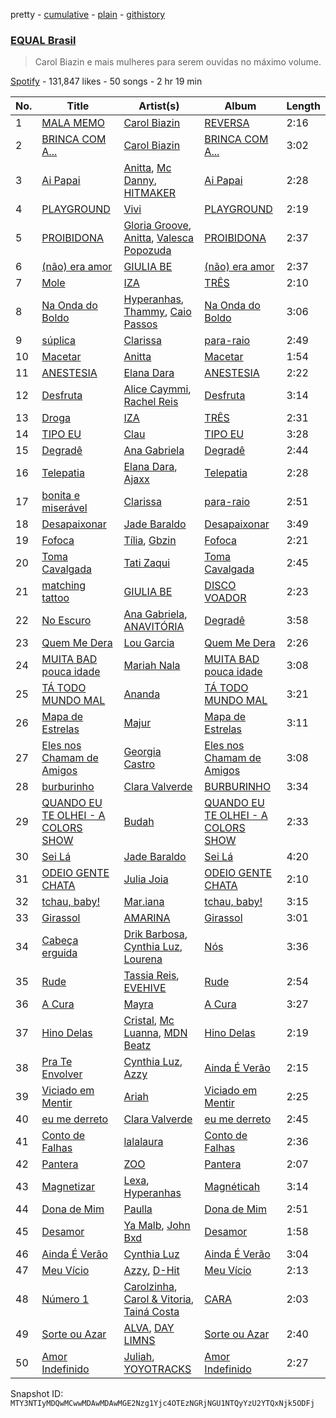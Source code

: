 pretty - [cumulative](/playlists/cumulative/37i9dQZF1DX8hUq3jyvfJh.md) - [plain](/playlists/plain/37i9dQZF1DX8hUq3jyvfJh) - [githistory](https://github.githistory.xyz/mackorone/spotify-playlist-archive/blob/main/playlists/plain/37i9dQZF1DX8hUq3jyvfJh)

### [EQUAL Brasil](https://open.spotify.com/playlist/37i9dQZF1DX8hUq3jyvfJh)

> Carol Biazin e mais mulheres para serem ouvidas no máximo volume.

[Spotify](https://open.spotify.com/user/spotify) - 131,847 likes - 50 songs - 2 hr 19 min

| No. | Title | Artist(s) | Album | Length |
|---|---|---|---|---|
| 1 | [MALA MEMO](https://open.spotify.com/track/0BuzkHsZ50ZsMLIgoq1ZUQ) | [Carol Biazin](https://open.spotify.com/artist/5dYdZmGyv2UTIN1XMe1drN) | [REVERSA](https://open.spotify.com/album/6GKytGwQgYxwGwYuo4spvq) | 2:16 |
| 2 | [BRINCA COM A...](https://open.spotify.com/track/6JvROZjvoKm32bFgxBW9IW) | [Carol Biazin](https://open.spotify.com/artist/5dYdZmGyv2UTIN1XMe1drN) | [BRINCA COM A...](https://open.spotify.com/album/63wfk6ebjwjWeKcchiDxa2) | 3:02 |
| 3 | [Ai Papai](https://open.spotify.com/track/4PQ5AInr4YoBauth9YPduL) | [Anitta](https://open.spotify.com/artist/7FNnA9vBm6EKceENgCGRMb), [Mc Danny](https://open.spotify.com/artist/3PZTvUS5fUUhV3EKAjqdZk), [HITMAKER](https://open.spotify.com/artist/0Otd1ReHJtVAzwAuRj09Zg) | [Ai Papai](https://open.spotify.com/album/1TjWJ7uLNCTytSKEPLyMsa) | 2:28 |
| 4 | [PLAYGROUND](https://open.spotify.com/track/5gitknsNQkrsCwfIbWK8Kd) | [Vivi](https://open.spotify.com/artist/4UhPHvXjn0st73ksfh8DjU) | [PLAYGROUND](https://open.spotify.com/album/3hPfwefUmHJZDXrJpdftxi) | 2:19 |
| 5 | [PROIBIDONA](https://open.spotify.com/track/090GUuqAuh7Vje3V745nep) | [Gloria Groove](https://open.spotify.com/artist/7rXMvXRnWHaSwnVvPeUUfw), [Anitta](https://open.spotify.com/artist/7FNnA9vBm6EKceENgCGRMb), [Valesca Popozuda](https://open.spotify.com/artist/0IpLJsvZHA1op1pw8GAoPu) | [PROIBIDONA](https://open.spotify.com/album/4uE5CGnjimzfh5m40ullYU) | 2:37 |
| 6 | [\(não\) era amor](https://open.spotify.com/track/7DmZMqXYgQ1oI3z3bGUEbi) | [GIULIA BE](https://open.spotify.com/artist/0kjGPGtoyKwKVOZAKmv5K6) | [\(não\) era amor](https://open.spotify.com/album/1pX7Hry9lbEICEN2ez13K7) | 2:37 |
| 7 | [Mole](https://open.spotify.com/track/1mXJe2PaWhSNWXvNIZKpqX) | [IZA](https://open.spotify.com/artist/3zgnrYIltMkgeejmvMCnes) | [TRÊS](https://open.spotify.com/album/3QiDWIyxyDbRfMsgZJrdCV) | 2:10 |
| 8 | [Na Onda do Boldo](https://open.spotify.com/track/42BwDKygmTWy01npggoFhl) | [Hyperanhas](https://open.spotify.com/artist/7oNGVWHSEpvIGJpNDtgudz), [Thammy](https://open.spotify.com/artist/69AJjk7Kr9O05pUtJjGxF0), [Caio Passos](https://open.spotify.com/artist/6zGPa2tLMJ5HQYUddZI8di) | [Na Onda do Boldo](https://open.spotify.com/album/1FEunMxrUJ7sJigVe74cL4) | 3:06 |
| 9 | [súplica](https://open.spotify.com/track/4omVsjOJY7aCHcBV9l6UkC) | [Clarissa](https://open.spotify.com/artist/0DLHvj99Ne31Ockr6koARK) | [para\-raio](https://open.spotify.com/album/6iZPdkQAcuvcc4sYlfqGDw) | 2:49 |
| 10 | [Macetar](https://open.spotify.com/track/5UcQhx8ulCedDE43IQZNV3) | [Anitta](https://open.spotify.com/artist/7FNnA9vBm6EKceENgCGRMb) | [Macetar](https://open.spotify.com/album/5a1k4OWYmvWyaz1UvqLh2v) | 1:54 |
| 11 | [ANESTESIA](https://open.spotify.com/track/1soqtHYm1K8oChNDEmpZrP) | [Elana Dara](https://open.spotify.com/artist/4wh03gpwWgB5koOyZr8XxB) | [ANESTESIA](https://open.spotify.com/album/2jHqfa5pVSOI0giNVlDB0c) | 2:22 |
| 12 | [Desfruta](https://open.spotify.com/track/2DLAjolKrLcgS0776mg9OO) | [Alice Caymmi](https://open.spotify.com/artist/3ExGkIKgqWpIr2hr0nepRp), [Rachel Reis](https://open.spotify.com/artist/12i4XNuGj3mOnIsmeyw1HR) | [Desfruta](https://open.spotify.com/album/3DqQXeeEpBPP8MzSadczqB) | 3:14 |
| 13 | [Droga](https://open.spotify.com/track/5DhDHmJ3F62xk4mQAtosRt) | [IZA](https://open.spotify.com/artist/3zgnrYIltMkgeejmvMCnes) | [TRÊS](https://open.spotify.com/album/3QiDWIyxyDbRfMsgZJrdCV) | 2:31 |
| 14 | [TIPO EU](https://open.spotify.com/track/5rnZwEM4x70Arx4hbEOPSg) | [Clau](https://open.spotify.com/artist/13A9x5VINTOaVnYxK4rbNQ) | [TIPO EU](https://open.spotify.com/album/0jQseakS3kI0YEtyzJl76n) | 3:28 |
| 15 | [Degradê](https://open.spotify.com/track/0d0HsamQYE3b4Owr3lLtM5) | [Ana Gabriela](https://open.spotify.com/artist/6a9WLQ5NsIV7U2qB16uFWD) | [Degradê](https://open.spotify.com/album/2TUTbVCtk6nWQM55vLKZvs) | 2:44 |
| 16 | [Telepatia](https://open.spotify.com/track/4mYq9GLiRglw3V6lztdV4e) | [Elana Dara](https://open.spotify.com/artist/4wh03gpwWgB5koOyZr8XxB), [Ajaxx](https://open.spotify.com/artist/0y7B2G0jNMGWyQJsOoRMUt) | [Telepatia](https://open.spotify.com/album/3VqbvFIVanUEBnSHnIVNHS) | 2:28 |
| 17 | [bonita e miserável](https://open.spotify.com/track/6GQIy9IDBTKDTuFin2GYwW) | [Clarissa](https://open.spotify.com/artist/0DLHvj99Ne31Ockr6koARK) | [para\-raio](https://open.spotify.com/album/6iZPdkQAcuvcc4sYlfqGDw) | 2:51 |
| 18 | [Desapaixonar](https://open.spotify.com/track/4GL2GTaFhPInsjmhNMSFd9) | [Jade Baraldo](https://open.spotify.com/artist/5sz2Sp7OkasBBmDkKerv45) | [Desapaixonar](https://open.spotify.com/album/0t3IQv7Y2zvBumYHhht8Gv) | 3:49 |
| 19 | [Fofoca](https://open.spotify.com/track/2kelStlPdy4CDZgxJK9SHa) | [Tília](https://open.spotify.com/artist/0YaewQrKXrfODqVgpZDloo), [Gbzin](https://open.spotify.com/artist/4CVIvdHpdkuoolMGDDiEYV) | [Fofoca](https://open.spotify.com/album/7bR5AJ30nwlZHVfHFq6FEh) | 2:21 |
| 20 | [Toma Cavalgada](https://open.spotify.com/track/77ybcepgbas4VwocDuaKNT) | [Tati Zaqui](https://open.spotify.com/artist/0e68cnJyUTJu1nEuxxMSLm) | [Toma Cavalgada](https://open.spotify.com/album/1VuA5e1erDZ9uqDTBCsAVt) | 2:45 |
| 21 | [matching tattoo](https://open.spotify.com/track/5YoeaF0TESI5LH2Bvz7X9p) | [GIULIA BE](https://open.spotify.com/artist/0kjGPGtoyKwKVOZAKmv5K6) | [DISCO VOADOR](https://open.spotify.com/album/6E7umGd3vPXjMnqZVSjKRd) | 2:23 |
| 22 | [No Escuro](https://open.spotify.com/track/6zMXPo9fLkvGjyQ3PihLTQ) | [Ana Gabriela](https://open.spotify.com/artist/6a9WLQ5NsIV7U2qB16uFWD), [ANAVITÓRIA](https://open.spotify.com/artist/1sPg5EHuQXTMElpZ4iUgXe) | [Degradê](https://open.spotify.com/album/2TUTbVCtk6nWQM55vLKZvs) | 3:58 |
| 23 | [Quem Me Dera](https://open.spotify.com/track/4Wbupcobm9ryFXY5M3Hwoa) | [Lou Garcia](https://open.spotify.com/artist/7l8ESevPECrqChwl3Bf7ov) | [Quem Me Dera](https://open.spotify.com/album/6xyftajgJC0tmzaKgyLINz) | 2:26 |
| 24 | [MUITA BAD pouca idade](https://open.spotify.com/track/459PsIi4TO1buNPxyuTWa4) | [Mariah Nala](https://open.spotify.com/artist/3R6G1zji15XrM717bIMqEC) | [MUITA BAD pouca idade](https://open.spotify.com/album/4l9naBe0iq14BJEmi2ItLw) | 3:08 |
| 25 | [TÁ TODO MUNDO MAL](https://open.spotify.com/track/6RupKWYHDUq0dOdWLQUKcb) | [Ananda](https://open.spotify.com/artist/2TqXAXuNUnnzzCTuAs5DX5) | [TÁ TODO MUNDO MAL](https://open.spotify.com/album/5Rp68W7guN0S424dX70oRR) | 3:21 |
| 26 | [Mapa de Estrelas](https://open.spotify.com/track/3oJCVmWrO80dFUYMp9df6Z) | [Majur](https://open.spotify.com/artist/3EWwR3BxuCaiYKniPGDjE7) | [Mapa de Estrelas](https://open.spotify.com/album/3mzMJkaC9OoaEeuE5YAxxS) | 3:11 |
| 27 | [Eles nos Chamam de Amigos](https://open.spotify.com/track/1zIdr8OSTa8nY3SpJ7XKZd) | [Georgia Castro](https://open.spotify.com/artist/4GmmLOQ77hMmworAzCj2xJ) | [Eles nos Chamam de Amigos](https://open.spotify.com/album/4GPRFkoDZvVE1AJjAO5mmG) | 3:08 |
| 28 | [burburinho](https://open.spotify.com/track/1Mem9DQYCKtukH5DOrbmdV) | [Clara Valverde](https://open.spotify.com/artist/0Oyxj6T9BLAkfJmxEMbuFn) | [BURBURINHO](https://open.spotify.com/album/0goBQUbALZYYBfvctrogEP) | 3:34 |
| 29 | [QUANDO EU TE OLHEI \- A COLORS SHOW](https://open.spotify.com/track/0enyOQLhOZz4DjK3TZ7UX3) | [Budah](https://open.spotify.com/artist/08zSkHjCY3ypH4gdBVHWgO) | [QUANDO EU TE OLHEI \- A COLORS SHOW](https://open.spotify.com/album/1TSgZiq063sQKhMft5tpeF) | 2:33 |
| 30 | [Sei Lá](https://open.spotify.com/track/0Jr1f3iDAZkmdyzjxQyMTk) | [Jade Baraldo](https://open.spotify.com/artist/5sz2Sp7OkasBBmDkKerv45) | [Sei Lá](https://open.spotify.com/album/4sefq8JCoswaBqteH6foqq) | 4:20 |
| 31 | [ODEIO GENTE CHATA](https://open.spotify.com/track/3F2Q5uwDQ3qjNZB7a10rn6) | [Julia Joia](https://open.spotify.com/artist/1Fyk7p0wTiShyRUg1dVrkQ) | [ODEIO GENTE CHATA](https://open.spotify.com/album/5pn5YgQZRFjTkHeK9zyrbr) | 2:10 |
| 32 | [tchau, baby!](https://open.spotify.com/track/526I73YCefYU1i3bVJZuns) | [Mar.iana](https://open.spotify.com/artist/48vcFBrAdtdJXjVWZKuuwH) | [tchau, baby!](https://open.spotify.com/album/3s09GrsSUoAuBNEVtdVfi4) | 3:15 |
| 33 | [Girassol](https://open.spotify.com/track/2J4QmmrkFsNb8kHsyo6Gma) | [AMARINA](https://open.spotify.com/artist/51NkA7l8OQvbk3p40xzdYG) | [Girassol](https://open.spotify.com/album/6aF1epL8UEzy40OCdEaBWQ) | 3:01 |
| 34 | [Cabeça erguida](https://open.spotify.com/track/0QLvzqKWTmSXLexxrn3n4K) | [Drik Barbosa](https://open.spotify.com/artist/1VJZvjGu80pBwk0qeJz8ZR), [Cynthia Luz](https://open.spotify.com/artist/0QHGCPmM4UgeNvrNPntSlu), [Lourena](https://open.spotify.com/artist/3jLj1sAQaEpLpktyJmyGIh) | [Nós](https://open.spotify.com/album/132yCJcTYjzemvRMtLKIep) | 3:36 |
| 35 | [Rude](https://open.spotify.com/track/3rdUXvGBzH97grQewH9AtO) | [Tassia Reis](https://open.spotify.com/artist/0kc1BjcLHaXhZVzCp0HeAl), [EVEHIVE](https://open.spotify.com/artist/3FuxqwSNXMltSpqe8Dpe8h) | [Rude](https://open.spotify.com/album/68UOEAyDvW6kxhDDMF5NOC) | 2:54 |
| 36 | [A Cura](https://open.spotify.com/track/4xawu6VJn17igipPIGayeU) | [Mayra](https://open.spotify.com/artist/3XSWVsSggcTo6Bv8pcDqnt) | [A Cura](https://open.spotify.com/album/2kpzLThPuJZYuZSLTX6w6c) | 3:27 |
| 37 | [Hino Delas](https://open.spotify.com/track/2k7EbkIovGbJJCWy7OoOgb) | [Cristal](https://open.spotify.com/artist/6i4nbGTS2gSP0e6emkTqdX), [Mc Luanna](https://open.spotify.com/artist/6VpdTQWCRE01WVoEuby2a6), [MDN Beatz](https://open.spotify.com/artist/6EaIRN2UvHGu9EdeBvfPo1) | [Hino Delas](https://open.spotify.com/album/7yZ4A2amuedBlNHRC9ESMd) | 2:19 |
| 38 | [Pra Te Envolver](https://open.spotify.com/track/7xITQo1LbeHwrZbMiA9wPW) | [Cynthia Luz](https://open.spotify.com/artist/0QHGCPmM4UgeNvrNPntSlu), [Azzy](https://open.spotify.com/artist/1uf8uSErmKc3JVtmjVBZ83) | [Ainda É Verão](https://open.spotify.com/album/6dqhvYU1aPHIXf0lHCOnVC) | 2:15 |
| 39 | [Viciado em Mentir](https://open.spotify.com/track/6e2aPJbVJw9L8QDd421zNY) | [Ariah](https://open.spotify.com/artist/0lJcsdoL52xDTf1cGEwfD8) | [Viciado em Mentir](https://open.spotify.com/album/2TJ1ZwEFlLzhDPXmfCligh) | 2:25 |
| 40 | [eu me derreto](https://open.spotify.com/track/3EQWVZKgqIjvIQii6BEMUg) | [Clara Valverde](https://open.spotify.com/artist/0Oyxj6T9BLAkfJmxEMbuFn) | [eu me derreto](https://open.spotify.com/album/4yAdm4VdUGAD8RZwYMW2lL) | 2:45 |
| 41 | [Conto de Falhas](https://open.spotify.com/track/4zCTi9gNDEDkgpknH0cfCy) | [lalalaura](https://open.spotify.com/artist/0xzFVGq4LIQxHwcTkUZACD) | [Conto de Falhas](https://open.spotify.com/album/4MaY416cpeCv9hmnGBfVzl) | 2:36 |
| 42 | [Pantera](https://open.spotify.com/track/6SgwJ1u5mkWWCG3Cvw11x8) | [ZOO](https://open.spotify.com/artist/4ovLfdf8gtbnb7OCwEQMvH) | [Pantera](https://open.spotify.com/album/5QStCkR4isxn3C9HPJXGe0) | 2:07 |
| 43 | [Magnetizar](https://open.spotify.com/track/7vPzZiHSVYeJH09mBTgaES) | [Lexa](https://open.spotify.com/artist/0jTDeBJQr3unrK29LklnAv), [Hyperanhas](https://open.spotify.com/artist/7oNGVWHSEpvIGJpNDtgudz) | [Magnéticah](https://open.spotify.com/album/0U9w4cLY0S13Y3gi24x75w) | 3:14 |
| 44 | [Dona de Mim](https://open.spotify.com/track/1Uoy9jGX9JcYnMQk15HYvT) | [Paulla](https://open.spotify.com/artist/5mmVFHD4Yu9gTGXxbcC1Ns) | [Dona de Mim](https://open.spotify.com/album/0Zx3yoffLuua8XnnuBYyEq) | 2:51 |
| 45 | [Desamor](https://open.spotify.com/track/77ylP1AFdw0i0T435Sm20F) | [Ya Malb](https://open.spotify.com/artist/4TQQfni0Ql808AhLVD7Tdo), [John Bxd](https://open.spotify.com/artist/5PvvzrZ16XGd0VoU2FvUR8) | [Desamor](https://open.spotify.com/album/2AATRFcL1HPWlx4P6bT9kr) | 1:58 |
| 46 | [Ainda É Verão](https://open.spotify.com/track/3aW8hApguw9MG56v8jrz6F) | [Cynthia Luz](https://open.spotify.com/artist/0QHGCPmM4UgeNvrNPntSlu) | [Ainda É Verão](https://open.spotify.com/album/6dqhvYU1aPHIXf0lHCOnVC) | 3:04 |
| 47 | [Meu Vício](https://open.spotify.com/track/1L7DbG2y4TzoMqSoTaotG0) | [Azzy](https://open.spotify.com/artist/1uf8uSErmKc3JVtmjVBZ83), [D\-Hit](https://open.spotify.com/artist/2ykrmidRrayttblvRHx30p) | [Meu Vício](https://open.spotify.com/album/78XUWj8lXWNfT5QZsKIzV2) | 2:13 |
| 48 | [Número 1](https://open.spotify.com/track/2socHRYT8zT7noGhOKeztH) | [Carolzinha](https://open.spotify.com/artist/2WzEl95SxpS2aXye4njjwN), [Carol & Vitoria](https://open.spotify.com/artist/5zA07XrRPmMYEAdwtfRtSD), [Tainá Costa](https://open.spotify.com/artist/7qbMZFoPRwWU9m3Xi1KV83) | [CARA](https://open.spotify.com/album/5gHeIIHjKzEIlHJchlobxJ) | 2:03 |
| 49 | [Sorte ou Azar](https://open.spotify.com/track/38eUhDp3Q5BxmEczil8VAJ) | [ALVA](https://open.spotify.com/artist/5H48mmfpWMyzWSqFd4qy5s), [DAY LIMNS](https://open.spotify.com/artist/1x1qM3ZqHhJOn11m42svnc) | [Sorte ou Azar](https://open.spotify.com/album/6Nq7EtHA1PBTpRsGpvELWf) | 2:40 |
| 50 | [Amor Indefinido](https://open.spotify.com/track/1rSdYMsc9Ct1AMtvRgNBvv) | [Juliah](https://open.spotify.com/artist/5v7IXNOHut7edaocM0XKSg), [YOYOTRACKS](https://open.spotify.com/artist/0X813faPRmYEvgsc5foonA) | [Amor Indefinido](https://open.spotify.com/album/4S3iDE7Uwtm8uR9acKqHiz) | 2:27 |

Snapshot ID: `MTY3NTIyMDQwMCwwMDAwMDAwMGE2Nzg1Yjc4OTEzNGRjNGU1NTQyYzU2YTQxNjk5ODFj`
